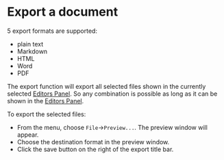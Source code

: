 
# Export a document

5 export formats are supported:

- plain text
- Markdown
- HTML
- Word
- PDF

The export function will export all selected files shown in the currently selected [Editors Panel](#editorsPanel). So any combination is possible as long as it can be shown in the [Editors Panel](../nodio#editorsPanel). 

To export the selected files:

- From the menu, choose `File`→`Preview...`. The preview window will appear.
- Choose the destination format in the preview window.
- Click the save button on the right of the export title bar.
